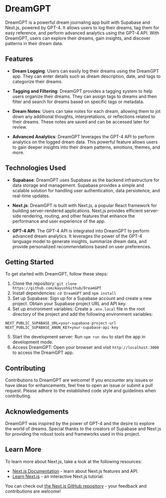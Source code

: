 # DreamGPT

DreamGPT is a powerful dream journaling app built with Supabase and Next.js, powered by GPT-4. It allows users to log their dreams, tag them for easy reference, and perform advanced analytics using the GPT-4 API. With DreamGPT, users can explore their dreams, gain insights, and discover patterns in their dream data.

## Features

- **Dream Logging**: Users can easily log their dreams using the DreamGPT app. They can enter details such as dream description, date, and tags to categorize their dreams.

- **Tagging and Filtering**: DreamGPT provides a tagging system to help users organize their dreams. They can assign tags to dreams and then filter and search for dreams based on specific tags or metadata.

- **Dream Notes**: Users can take notes for each dream, allowing them to jot down any additional thoughts, interpretations, or reflections related to their dreams. These notes are saved and can be accessed later for review.

- **Advanced Analytics**: DreamGPT leverages the GPT-4 API to perform analytics on the logged dream data. This powerful feature allows users to gain deeper insights into their dream patterns, emotions, themes, and more.

## Technologies Used

- **Supabase**: DreamGPT uses Supabase as the backend infrastructure for data storage and management. Supabase provides a simple and scalable solution for handling user authentication, data persistence, and real-time updates.

- **Next.js**: DreamGPT is built with Next.js, a popular React framework for building server-rendered applications. Next.js provides efficient server-side rendering, routing, and other features that enhance the performance and user experience of the app.

- **GPT-4 API**: The GPT-4 API is integrated into DreamGPT to perform advanced dream analytics. It leverages the power of the GPT-4 language model to generate insights, summarize dream data, and provide personalized recommendations based on user preferences.

## Getting Started

To get started with DreamGPT, follow these steps:

1. Clone the repository: `git clone https://github.com/AayushGithub/DreamGPT`
2. Install dependencies: `cd DreamGPT` and `npm install`
3. Set up Supabase: Sign up for a Supabase account and create a new project. Obtain your Supabase project URL and API key.
4. Set up environment variables: Create a `.env.local` file in the root directory of the project and add the following environment variables:
```
NEXT_PUBLIC_SUPABASE_URL=your-supabase-project-url
NEXT_PUBLIC_SUPABASE_ANON_KEY=your-supabase-api-key
```
5. Start the development server: Run `npm run dev` to start the app in development mode.
6. Access DreamGPT: Open your browser and visit `http://localhost:3000` to access the DreamGPT app.

## Contributing

Contributions to DreamGPT are welcome! If you encounter any issues or have ideas for enhancements, feel free to open an issue or submit a pull request. Please adhere to the established code style and guidelines when contributing.

## Acknowledgements

DreamGPT was inspired by the power of GPT-4 and the desire to explore the world of dreams. Special thanks to the creators of Supabase and Next.js for providing the robust tools and frameworks used in this project.

## Learn More

To learn more about Next.js, take a look at the following resources:

- [Next.js Documentation](https://nextjs.org/docs) - learn about Next.js features and API.
- [Learn Next.js](https://nextjs.org/learn) - an interactive Next.js tutorial.

You can check out [the Next.js GitHub repository](https://github.com/vercel/next.js/) - your feedback and contributions are welcome!

